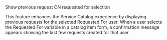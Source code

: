 Show previous request ON requested for selection

This feature enhances the Service Catalog experience by displaying previous requests for the selected Requested For user. When a user selects the Requested For variable in a catalog item form, a confirmation message appears showing the last few requests created for that user.
